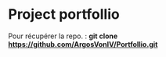 # Project portfollio
Pour récupérer la repo. : <b> git clone https://github.com/ArgosVonIV/Portfollio.git </b>